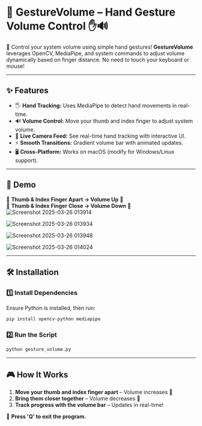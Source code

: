 

# 🎵 GestureVolume – Hand Gesture Volume Control ✋🔊  

🚀 Control your system volume using simple hand gestures! **GestureVolume** leverages OpenCV, MediaPipe, and system commands to adjust volume dynamically based on finger distance. No need to touch your keyboard or mouse!  

---

## ✨ Features  
- 🖐️ **Hand Tracking:** Uses MediaPipe to detect hand movements in real-time.  
- 🔊 **Volume Control:** Move your thumb and index finger to adjust system volume.  
- 🎥 **Live Camera Feed:** See real-time hand tracking with interactive UI.  
- ⚡ **Smooth Transitions:** Gradient volume bar with animated updates.  
- 🖥️ **Cross-Platform:** Works on macOS (modify for Windows/Linux support).  

---

## 🎥 Demo  
🔹 **Thumb & Index Finger Apart → Volume Up** 🔼  
🔹 **Thumb & Index Finger Close → Volume Down** 🔽  
![Screenshot 2025-03-26 013914](https://github.com/user-attachments/assets/48e143f8-7510-489e-8c60-9711f35fc54f)

![Screenshot 2025-03-26 013934](https://github.com/user-attachments/assets/2dbebe44-f511-4203-9f6b-34e6d8c28926)

![Screenshot 2025-03-26 013948](https://github.com/user-attachments/assets/f483f1c2-1f99-4a40-a128-cb9a2894bb0c)

![Screenshot 2025-03-26 014024](https://github.com/user-attachments/assets/0277c368-fd86-47d3-a3d2-3721323d6e01)

---

## 🛠️ Installation  

### 1️⃣ Install Dependencies  
Ensure Python is installed, then run:  
```bash
pip install opencv-python mediapipe
```  

### 2️⃣ Run the Script  
```bash
python gesture_volume.py
```  

---

## 🎮 How It Works  
1. **Move your thumb and index finger apart** – Volume increases 🔼  
2. **Bring them closer together** – Volume decreases 🔽  
3. **Track progress with the volume bar** – Updates in real-time!  

📌 **Press 'Q' to exit the program.**  



